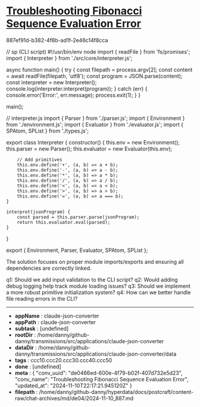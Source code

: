 # [Troubleshooting Fibonacci Sequence Evaluation Error](https://claude.ai/chat/de0466ed-600e-4f79-b02f-407d732e5d23)

887ef91d-b382-4f8b-ad1f-2e46c14f8cca

 

<antArtifact identifier="cli-script" type="application/vnd.ant.code" language="javascript" title="Updated CLI and Interpreter with Imports">
// sp (CLI script)
#!/usr/bin/env node
import { readFile } from 'fs/promises';
import { Interpreter } from './src/core/interpreter.js';

async function main() {
    try {
        const filepath = process.argv[2];
        const content = await readFile(filepath, 'utf8');
        const program = JSON.parse(content);
        const interpreter = new Interpreter();
        console.log(interpreter.interpret(program));
    } catch (err) {
        console.error('Error:', err.message);
        process.exit(1);
    }
}

main();

// interpreter.js
import { Parser } from './parser.js';
import { Environment } from './environment.js';
import { Evaluator } from './evaluator.js';
import { SPAtom, SPList } from './types.js';

export class Interpreter {
    constructor() {
        this.env = new Environment();
        this.parser = new Parser();
        this.evaluator = new Evaluator(this.env);
        
        // Add primitives
        this.env.define('+', (a, b) => a + b);
        this.env.define('-', (a, b) => a - b);
        this.env.define('*', (a, b) => a * b);
        this.env.define('/', (a, b) => a / b);
        this.env.define('<', (a, b) => a < b);
        this.env.define('>', (a, b) => a > b);
        this.env.define('=', (a, b) => a === b);
    }

    interpret(jsonProgram) {
        const parsed = this.parser.parse(jsonProgram);
        return this.evaluator.eval(parsed);
    }
}

export { Environment, Parser, Evaluator, SPAtom, SPList };
</antArtifact>

The solution focuses on proper module imports/exports and ensuring all dependencies are correctly linked.

q1: Should we add input validation to the CLI script?
q2: Would adding debug logging help track module loading issues?
q3: Should we implement a more robust primitive initialization system?
q4: How can we better handle file reading errors in the CLI?

---

* **appName** : claude-json-converter
* **appPath** : claude-json-converter
* **subtask** : [undefined]
* **rootDir** : /home/danny/github-danny/transmissions/src/applications/claude-json-converter
* **dataDir** : /home/danny/github-danny/transmissions/src/applications/claude-json-converter/data
* **tags** : ccc10.ccc20.ccc30.ccc40.ccc50
* **done** : [undefined]
* **meta** : {
  "conv_uuid": "de0466ed-600e-4f79-b02f-407d732e5d23",
  "conv_name": "Troubleshooting Fibonacci Sequence Evaluation Error",
  "updated_at": "2024-11-10T22:17:21.945120Z"
}
* **filepath** : /home/danny/github-danny/hyperdata/docs/postcraft/content-raw/chat-archives/md/de04/2024-11-10_887.md